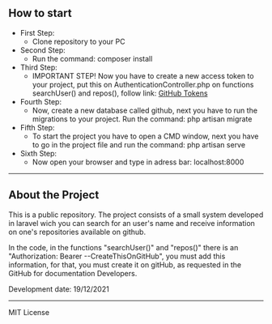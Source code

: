 <h2>How to start</h2>

<ul>
    <li>First Step:
        <ul>
            <li>Clone repository to your PC</li>
        </ul>
    </li>
    <li>Second Step:
        <ul>
            <li>Run the command: composer install</li>
        </ul>
    </li>
    <li>Third Step:
        <ul>
            <li>IMPORTANT STEP! Now you have to create a new access token to your project, put this on AuthenticationController.php on functions searchUser() and repos(), follow link: <a href="https://github.com/settings/tokens" target="_blank">GitHub Tokens</a>
        </ul>
    </li>
    <li>Fourth Step:
        <ul>
            <li>Now, create a new database called github, next you have to run the migrations to your project. Run the command: php artisan migrate</li>
        </ul>
    </li>
    <li>Fifth Step:
        <ul>
            <li>To start the project you have to open a CMD window, next you have to go in the project file and run the command: php artisan serve</li>
        </ul>
    </li>
    <li> Sixth Step:
        <ul>
            <li>Now open your browser and type in adress bar: localhost:8000</li>
        </ul>
    </li>
</ul>
<hr />
<h2>About the Project</h2>
<p>This is a public repository. The project consists of a small system developed in laravel wich you can search for an user's name and receive information on one's repositories available on github.

In the code, in the functions "searchUser()" and "repos()" there is an "Authorization: Bearer --CreateThisOnGitHub", you must add this information, for that, you must create it on gitHub, as requested in the GitHub for documentation Developers.</p>
<p>Development date: 19/12/2021</p>
<hr />
<p>MIT License</p>
